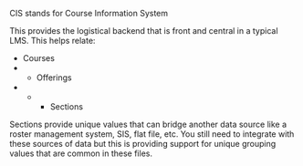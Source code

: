 CIS stands for Course Information System

This provides the logistical backend that is front and central in a typical LMS. This helps relate:
- Courses
- - Offerings
- - - Sections

Sections provide unique values that can bridge another data source like a roster management system, SIS, flat file, etc. You still need to integrate with these sources of data but this is providing support for unique grouping values that are common in these files.
